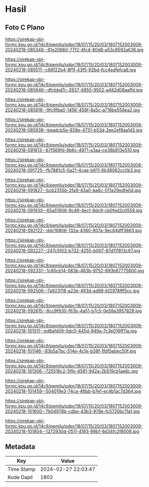 # Hasil

## Foto C Plano

https://sirekap-obj-formc.kpu.go.id/14c9/pemilu/pdpr/18/07/15/20/03/1807152003009-20240218-085348--81e20860-77f2-4fc4-80d8-a53c8592a636.jpg

https://sirekap-obj-formc.kpu.go.id/14c9/pemilu/pdpr/18/07/15/20/03/1807152003009-20240218-085511--c66f22b4-8f1f-43f5-92bd-fcc4edfefca6.jpg

https://sirekap-obj-formc.kpu.go.id/14c9/pemilu/pdpr/18/07/15/20/03/1807152003009-20240218-085646--dfcbbd7c-3937-4855-9502-a482d08aaffd.jpg

https://sirekap-obj-formc.kpu.go.id/14c9/pemilu/pdpr/18/07/15/20/03/1807152003009-20240218-085818--9fc9fba0-1456-458f-8a5c-a716be558ea2.jpg

https://sirekap-obj-formc.kpu.go.id/14c9/pemilu/pdpr/18/07/15/20/03/1807152003009-20240218-085938--beadcb5e-928e-4731-b53d-2ee2ef8aa1d3.jpg

https://sirekap-obj-formc.kpu.go.id/14c9/pemilu/pdpr/18/07/15/20/03/1807152003009-20240218-091613--67f569fd-8b6c-4971-a3aa-ce38b913e510.jpg

https://sirekap-obj-formc.kpu.go.id/14c9/pemilu/pdpr/18/07/15/20/03/1807152003009-20240218-091725--fb7881c5-0a21-4cae-b611-6b38062cc0b3.jpg

https://sirekap-obj-formc.kpu.go.id/14c9/pemilu/pdpr/18/07/15/20/03/1807152003009-20240218-091827--bcb2355b-2fa9-43a0-ba6c-011a29edfe0d.jpg

https://sirekap-obj-formc.kpu.go.id/14c9/pemilu/pdpr/18/07/15/20/03/1807152003009-20240218-091930--65a51908-9c49-4ecf-9dc9-cb0fed2c0559.jpg

https://sirekap-obj-formc.kpu.go.id/14c9/pemilu/pdpr/18/07/15/20/03/1807152003009-20240218-092122--ddc16806-132a-4360-807a-9ec64dff3863.jpg

https://sirekap-obj-formc.kpu.go.id/14c9/pemilu/pdpr/18/07/15/20/03/1807152003009-20240218-092227--247c5f03-b732-4255-b007-87d111813c67.jpg

https://sirekap-obj-formc.kpu.go.id/14c9/pemilu/pdpr/18/07/15/20/03/1807152003009-20240218-092331--1c80cb14-083b-483b-9752-693b87775600.jpg

https://sirekap-obj-formc.kpu.go.id/14c9/pemilu/pdpr/18/07/15/20/03/1807152003009-20240218-092506--7a923118-a23e-493d-ad99-bf2978fff5cc.jpg

https://sirekap-obj-formc.kpu.go.id/14c9/pemilu/pdpr/18/07/15/20/03/1807152003009-20240218-092615--8cc9f930-f63b-4a51-b7c5-0e59a3957828.jpg

https://sirekap-obj-formc.kpu.go.id/14c9/pemilu/pdpr/18/07/15/20/03/1807152003009-20240218-101011--ed8afd09-0dc0-445d-949a-7c3e016ff11a.jpg

https://sirekap-obj-formc.kpu.go.id/14c9/pemilu/pdpr/18/07/15/20/03/1807152003009-20240218-101146--83b5a7bc-514e-4c1e-b38f-1fdf5ebec50f.jpg

https://sirekap-obj-formc.kpu.go.id/14c9/pemilu/pdpr/18/07/15/20/03/1807152003009-20240218-101306--725516c2-5ffe-4581-942a-2b519cb1ae6c.jpg

https://sirekap-obj-formc.kpu.go.id/14c9/pemilu/pdpr/18/07/15/20/03/1807152003009-20240218-101459--504019e3-74ca-46bb-b7e1-ec4b1ac7d364.jpg

https://sirekap-obj-formc.kpu.go.id/14c9/pemilu/pdpr/18/07/15/20/03/1807152003009-20240218-101600--7b54978b-cdbe-43b3-978e-fc5720bc11a1.jpg

https://sirekap-obj-formc.kpu.go.id/14c9/pemilu/pdpr/18/07/15/20/03/1807152003009-20240218-101804--1272930d-0511-4193-98b1-6d34fc2f8006.jpg


## Metadata

| Key        | Value               |
| ---------- | ------------------- |
| Time Stamp | 2024-02-27 22:03:47 |
| Kode Dapil | 1802                |



